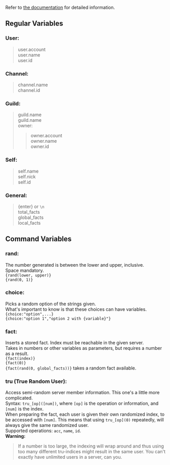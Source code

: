Refer to [the documentation](https://github.com/Casper1123/Patrick-Bateman-Discord-Bot/wiki/The-Variable-system) 
for detailed information.

## Regular Variables <BR>
### User: <BR>
>user.account<BR>
>user.name<BR>
>user.id

### Channel:
>channel.name<BR>
>channel.id

### Guild:
>guild.name<BR>
>guild.name<BR>
>owner:
> >owner.account<BR>
> >owner.name<BR>
> >owner.id<BR>

### Self:
>self.name<BR>
>self.nick<BR>
>self.id

### General:
>{enter} or `\n`<BR>
>total_facts<BR>
>global_facts<BR>
>local_facts

## Command Variables <BR>
### rand:
The number generated is between the lower and upper, inclusive. <BR>
Space mandatory. <BR>
`{rand(lower, upper)}` <BR>`{rand(0, 1)}`

### choice:
Picks a random option of the strings given. <BR>
What's important to know is that these choices can have variables. <BR>
`{choice:"option",...}` <BR>
`{choice:"option 1","option 2 with {variable}"}`

### fact:
Inserts a stored fact. Index must be reachable in the given server. <BR>
Takes in numbers or other variables as parameters, but requires a number as a result. <BR>
`{fact(index)}` <BR> `{fact(0)}` <BR> `{fact(rand(0, global_facts))}` takes a random fact available.

### tru (True Random User):
Access semi-random server member information. This one's a little more complicated. <BR>
Syntax: `tru_[op]([num])`, where `[op]` is the operation or information, and `[num]` is the index. <BR>
When preparing the fact, each user is given their own randomized index, to be accessed with `[num]`.
This means that using `tru_[op](0)` repeatedly, will always give the same randomized user. <BR>
Supported operations: `acc`, `name`, `id`. <BR>
**Warning:** 
>If a number is too large, the indexing will wrap around and thus using too many different tru-indices might result in the same user.
You can't exactly have unlimited users in a server, can you.